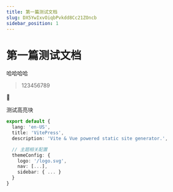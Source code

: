 ```yaml
---
title: 第一篇测试文档
slug: DX5YwIxvOiqbPvkdd8Cc21ZOncb
sidebar_position: 1
---
```



# 第一篇测试文档

哈哈哈哈

> 123456789

<div class="callout callout-bg-2 callout-border-2">
<div class='callout-emoji'>📌</div>
<p>测试高亮块</p>
</div>

```ts
export default {
  lang: 'en-US',
  title: 'VitePress',
  description: 'Vite & Vue powered static site generator.',

  // 主题相关配置
  themeConfig: {
    logo: '/logo.svg',
    nav: [...],
    sidebar: { ... }
  }
}
```


